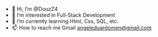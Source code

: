- 👋 Hi, I’m @DouzZ4
- 👀 I’m interested in Full-Stack Development
- 🌱 I’m currently learning Html, Css, SQL, etc.
- 📫 How to reach me Gmail angeleduardomen@gmail.com

<!---
DouzZ4/DouzZ4 is a ✨ special ✨ repository because its `README.md` (this file) appears on your GitHub profile.
You can click the Preview link to take a look at your changes.
--->
